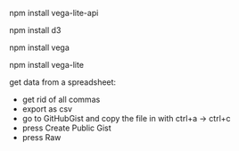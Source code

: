 npm install vega-lite-api

npm install d3

npm install vega

npm install vega-lite


get data from a spreadsheet:
- get rid of all commas
- export as csv
- go to GitHubGist and copy the file in with ctrl+a -> ctrl+c
- press Create Public Gist
- press Raw